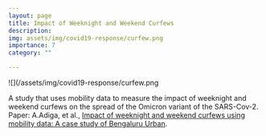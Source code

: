 ```yaml
---
layout: page
title: Impact of Weeknight and Weekend Curfews
description: 
img: assets/img/covid19-response/curfew.png
importance: 7
category: ""

---
```




![](/assets/img/covid19-response/curfew.png

A study that uses mobility data to measure the impact of weeknight and weekend curfews on the spread of the Omicron variant of the SARS-Cov-2. Paper: A.Adiga, et al., [Impact of weeknight and weekend curfews using mobility data: A case study of Bengaluru Urban](https://www.medrxiv.org/content/10.1101/2022.01.26.22269903v1).
